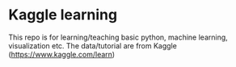 # Kaggle learning

This repo is for learning/teaching basic python, machine learning, visualization etc.
The data/tutorial are from Kaggle (https://www.kaggle.com/learn)
